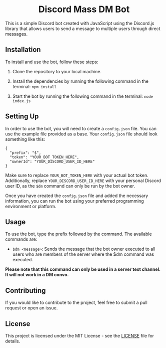 <h1 align="center">
  <br>
  Discord Mass DM Bot 
  <br>
</h1>
This is a simple Discord bot created with JavaScript using the Discord.js library that allows users to send a message to multiple users through direct messages.

## Installation

To install and use the bot, follow these steps:

1. Clone the repository to your local machine.

2. Install the dependencies by running the following command in the terminal:
``npm install``

3. Start the bot by running the following command in the terminal:
``node index.js``

## Setting Up

In order to use the bot, you will need to create a `config.json` file. You can use the example file provided as a base. Your `config.json` file should look something like this:

```
{
  "prefix": "$", 
  "token": "YOUR_BOT_TOKEN_HERE",
  "ownerId": "YOUR_DISCORD_USER_ID_HERE"
}
```


Make sure to replace `YOUR_BOT_TOKEN_HERE` with your actual bot token. Additionally, replace `YOUR_DISCORD_USER_ID_HERE` with your personal Discord user ID, as the `$dm` command can only be run by the bot owner.

Once you have created the `config.json` file and added the necessary information, you can run the bot using your preferred programming environment or platform. 

## Usage

To use the bot, type the prefix followed by the command. The available commands are:

- `$dm <message>`: Sends the message that the bot owner executed to all users who are members of the server where the $dm command was executed.

**Please note that this command can only be used in a server text channel. It will not work in a DM convo.**

## Contributing

If you would like to contribute to the project, feel free to submit a pull request or open an issue. 

## License

This project is licensed under the MIT License - see the [LICENSE](LICENSE) file for details.


